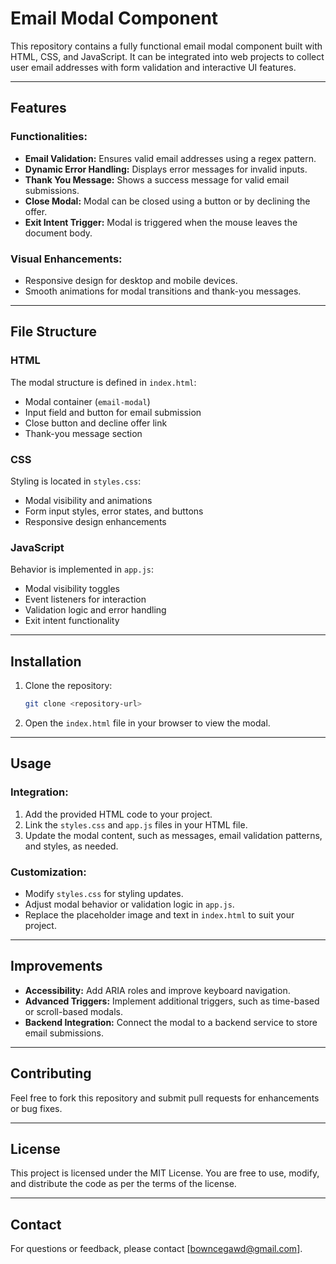 # Email Modal Component

This repository contains a fully functional email modal component built with HTML, CSS, and JavaScript. It can be integrated into web projects to collect user email addresses with form validation and interactive UI features.

---

## Features

### Functionalities:
- **Email Validation:** Ensures valid email addresses using a regex pattern.
- **Dynamic Error Handling:** Displays error messages for invalid inputs.
- **Thank You Message:** Shows a success message for valid email submissions.
- **Close Modal:** Modal can be closed using a button or by declining the offer.
- **Exit Intent Trigger:** Modal is triggered when the mouse leaves the document body.

### Visual Enhancements:
- Responsive design for desktop and mobile devices.
- Smooth animations for modal transitions and thank-you messages.

---

## File Structure

### HTML
The modal structure is defined in `index.html`:
- Modal container (`email-modal`)
- Input field and button for email submission
- Close button and decline offer link
- Thank-you message section

### CSS
Styling is located in `styles.css`:
- Modal visibility and animations
- Form input styles, error states, and buttons
- Responsive design enhancements

### JavaScript
Behavior is implemented in `app.js`:
- Modal visibility toggles
- Event listeners for interaction
- Validation logic and error handling
- Exit intent functionality

---

## Installation

1. Clone the repository:
   ```bash
   git clone <repository-url>
   ```
2. Open the `index.html` file in your browser to view the modal.

---

## Usage

### Integration:
1. Add the provided HTML code to your project.
2. Link the `styles.css` and `app.js` files in your HTML file.
3. Update the modal content, such as messages, email validation patterns, and styles, as needed.

### Customization:
- Modify `styles.css` for styling updates.
- Adjust modal behavior or validation logic in `app.js`.
- Replace the placeholder image and text in `index.html` to suit your project.

---

## Improvements
- **Accessibility:** Add ARIA roles and improve keyboard navigation.
- **Advanced Triggers:** Implement additional triggers, such as time-based or scroll-based modals.
- **Backend Integration:** Connect the modal to a backend service to store email submissions.

---

## Contributing
Feel free to fork this repository and submit pull requests for enhancements or bug fixes.

---

## License
This project is licensed under the MIT License. You are free to use, modify, and distribute the code as per the terms of the license.

---

## Contact
For questions or feedback, please contact [bowncegawd@gmail.com].

